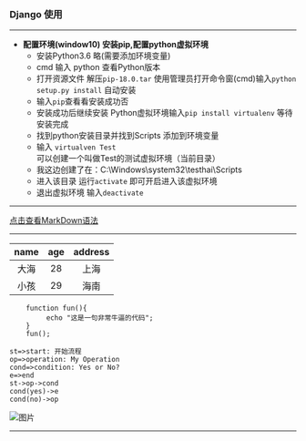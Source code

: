 ### Django  使用
---
 - **配置环境(window10) 安装pip,配置python虚拟环境**
   - 安装Python3.6 略(需要添加环境变量)
   - cmd 输入 python 查看Python版本
   - 打开资源文件 解压`pip-18.0.tar`  使用管理员打开命令窗(cmd)输入`python setup.py install` 自动安装
   - 输入`pip`查看看安装成功否
   - 安装成功后继续安装 Python虚拟环境输入`pip install virtualenv` 等待安装完成
   - 找到python安装目录并找到Scripts 添加到环境变量
   - 输入 `virtualven Test`可以创建一个叫做Test的测试虚拟环境（当前目录）
   - 我这边创建了在：C:\Windows\system32\testhai\Scripts
   - 进入该目录 运行`activate` 即可开启进入该虚拟环境
   - 退出虚拟环境 输入`deactivate`
  ---
  [点击查看MarkDown语法](https://www.jianshu.com/p/191d1e21f7ed)

  ---
|name|age|address|
:--:|:--:|:--:
大海|28|上海
小孩|29|海南

```
    function fun(){
         echo "这是一句非常牛逼的代码";
    }
    fun();
```

```flow
st=>start: 开始流程
op=>operation: My Operation
cond=>condition: Yes or No?
e=>end
st->op->cond
cond(yes)->e
cond(no)->op
```

![图片](https://ss2.baidu.com/6ONYsjip0QIZ8tyhnq/it/u=2552174933,2157022207&fm=58&bpow=950&bpoh=1425"测试图片")

---